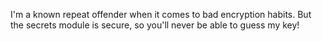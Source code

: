 I'm a known repeat offender when it comes to bad encryption habits. But the secrets module is secure, so you'll never be able to guess my key!
